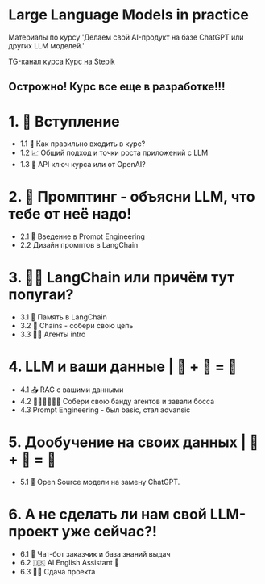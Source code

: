# Large Language Models in practice
Материалы по курсу 'Делаем свой AI-продукт на базе ChatGPT или других LLM моделей.'

[TG-канал курса](https://t.me/big_llm_course)
[Курс на Stepik](https://stepik.org/a/178846)
## Острожно! Курс все еще в разработке!!!

#  1. 🚀 Вступление

* 1.1 🏁 Как правильно входить в курс?
* 1.2 📈 Общий подход и точки роста приложений с LLM
* 1.3 🔑 API ключ курса или от OpenAI?

#  2. 🎵 Промптинг - объясни LLM, что тебе от неё надо!

* 2.1 📝 Введение в Prompt Engineering
* 2.2 Дизайн промптов в LangChain

#  3. 🦜🔗 LangChain или причём тут попугаи?

* 3.1 🧠 Память в LangChain
* 3.2 🔗 Chains - собери свою цепь
* 3.3 🕵️‍♂️ Агенты intro

# 4.   LLM и ваши данные | 🤖 + 🧠 = 🦞
   
* 4.1  📤 RAG с вашими данными   
* 4.2  👨‍🔧👩‍🌾👷‍♂️ Собери свою банду агентов и завали босса  
* 4.3  Prompt Engineering - был basic, стал advansic
   
# 5.  Дообучение на своих данных | 🤖 + 💫 = 🚀
   
* 5.1  🧩 Open Source модели на замену ChatGPT.
   
# 6.  А не сделать ли нам свой LLM-проект уже сейчас?!
   
* 6.1  🍕 Чат-бот заказчик и база знаний выдач 
* 6.2  🇺🇸 AI English Assistant 🤖 
* 6.3  👨‍🔧 Сдача проекта
   
